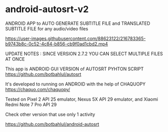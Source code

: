 # android-autosrt-v2
ANDROID APP to AUTO GENERATE SUBTITLE FILE and TRANSLATED SUBTITLE FILE for any audio/video files

https://user-images.githubusercontent.com/88623122/216783365-b9743b8c-0c52-4c84-b856-cb9f0ad1cbd2.mp4

UPDATE NOTES :
SINCE VERSION 2.7.2 YOU CAN SELECT MULTIPLE FILES AT ONCE

This app is ANDROID GUI VERSION of AUTOSRT PYHTON SCRIPT https://github.com/botbahlul/autosrt

It's developed to running on ANDROID with the help of CHAQUOPY https://chaquo.com/chaquopy/

Tested on Pixel 2 API 25 emulator, Nexus 5X API 29 emulator, and Xiaomi Redmi Note 7 Pro API 29

Check other version that use only 1 activity

https://github.com/botbahlul/android-autosrt
